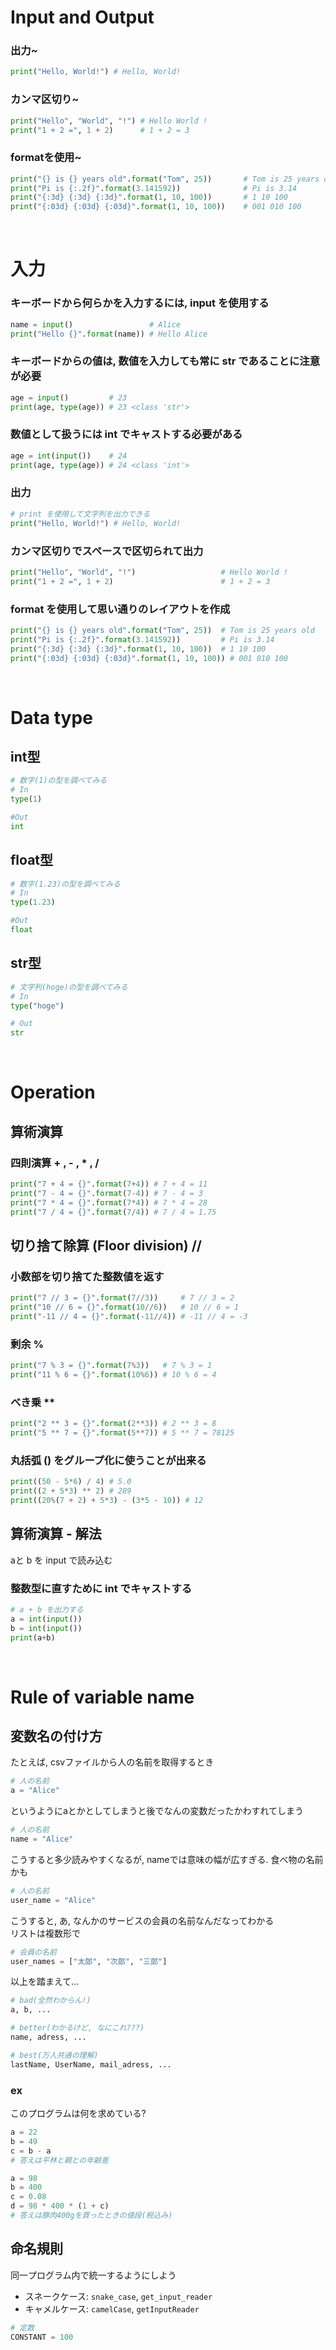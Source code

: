 

# Input and Output
### 出力~
```python
print("Hello, World!") # Hello, World!
```

### カンマ区切り~
```python
print("Hello", "World", "!") # Hello World !
print("1 + 2 =", 1 + 2)      # 1 + 2 = 3
```

### formatを使用~
```python
print("{} is {} years old".format("Tom", 25))       # Tom is 25 years old
print("Pi is {:.2f}".format(3.141592))              # Pi is 3.14
print("{:3d} {:3d} {:3d}".format(1, 10, 100))       # 1 10 100
print("{:03d} {:03d} {:03d}".format(1, 10, 100))    # 001 010 100
```

<br>

# 入力
### キーボードから何らかを入力するには, input を使用する
```python
name = input()                 # Alice
print("Hello {}".format(name)) # Hello Alice
```

### キーボードからの値は, 数値を入力しても常に str であることに注意が必要
```python
age = input()         # 23
print(age, type(age)) # 23 <class 'str'>
```

### 数値として扱うには int でキャストする必要がある
```python
age = int(input())    # 24
print(age, type(age)) # 24 <class 'int'>
```

### 出力
```python
# print を使用して文字列を出力できる
print("Hello, World!") # Hello, World!
```

### カンマ区切りでスペースで区切られて出力
```python
print("Hello", "World", "!")                   # Hello World !
print("1 + 2 =", 1 + 2)                        # 1 + 2 = 3
```

### format を使用して思い通りのレイアウトを作成
```python
print("{} is {} years old".format("Tom", 25))  # Tom is 25 years old
print("Pi is {:.2f}".format(3.141592))         # Pi is 3.14
print("{:3d} {:3d} {:3d}".format(1, 10, 100))  # 1 10 100
print("{:03d} {:03d} {:03d}".format(1, 10, 100)) # 001 010 100

```

<br>

# Data type
## int型
```python
# 数字(1)の型を調べてみる
# In
type(1)

#Out
int
```

## float型
```python
# 数字(1.23)の型を調べてみる
# In
type(1.23)

#Out
float
```

## str型
```python
# 文字列(hoge)の型を調べてみる
# In
type("hoge")

# Out
str
```

<br>

# Operation
## 算術演算
### 四則演算 + , - , * , /
```python
print("7 + 4 = {}".format(7+4)) # 7 + 4 = 11
print("7 - 4 = {}".format(7-4)) # 7 - 4 = 3
print("7 * 4 = {}".format(7*4)) # 7 * 4 = 28
print("7 / 4 = {}".format(7/4)) # 7 / 4 = 1.75
```

## 切り捨て除算 (Floor division) //
### 小数部を切り捨てた整数値を返す
```python
print("7 // 3 = {}".format(7//3))     # 7 // 3 = 2
print("10 // 6 = {}".format(10//6))   # 10 // 6 = 1
print("-11 // 4 = {}".format(-11//4)) # -11 // 4 = -3
```

### 剰余 %
```python
print("7 % 3 = {}".format(7%3))   # 7 % 3 = 1
print("11 % 6 = {}".format(10%6)) # 10 % 6 = 4
```

### べき乗 **
```python
print("2 ** 3 = {}".format(2**3)) # 2 ** 3 = 8
print("5 ** 7 = {}".format(5**7)) # 5 ** 7 = 78125
```

### 丸括弧 () をグループ化に使うことが出来る
```python
print((50 - 5*6) / 4) # 5.0
print((2 + 5*3) ** 2) # 289
print((20%(7 + 2) + 5*3) - (3*5 - 10)) # 12
```

## 算術演算 - 解法
aと b を input で読み込む

### 整数型に直すために int でキャストする
```python
# a + b を出力する
a = int(input())
b = int(input())
print(a+b)
```
<br>

# Rule of variable name
## 変数名の付け方
たとえば, csvファイルから人の名前を取得するとき
```python
# 人の名前
a = "Alice"
```
というようにaとかとしてしまうと後でなんの変数だったかわすれてしまう
```python
# 人の名前
name = "Alice"
```
こうすると多少読みやすくなるが, nameでは意味の幅が広すぎる. 食べ物の名前かも
```python
# 人の名前
user_name = "Alice"
```
こうすると, あ, なんかのサービスの会員の名前なんだなってわかる<br>
リストは複数形で
```python
# 会員の名前
user_names = ["太郎", "次郎", "三郎"]
```
以上を踏まえて...
```python
# bad(全然わからん!)
a, b, ...

# better(わかるけど, なにこれ???)
name, adress, ...

# best(万人共通の理解)
lastName, UserName, mail_adress, ...
```
### ex
このプログラムは何を求めている?
```python
a = 22
b = 49
c = b - a
# 答えは平林と親との年齢差
```

```python
a = 98
b = 400
c = 0.08
d = 98 * 400 * (1 + c)
# 答えは豚肉400gを買ったときの値段(税込み)
```

## 命名規則
同一プログラム内で統一するようにしよう
- スネークケース: ``snake_case``, ``get_input_reader`` 
- キャメルケース: ``camelCase``, ``getInputReader``
```python
# 定数
CONSTANT = 100
```
